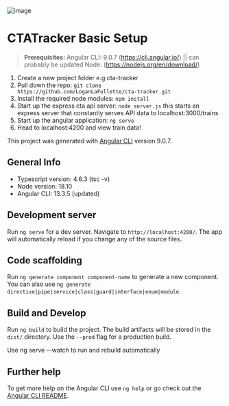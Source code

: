 ![image](https://user-images.githubusercontent.com/20171166/170888143-1fdcc7f1-32ae-4b73-baf9-5e46568c3fa6.png)


# CTATracker Basic Setup

>**Prerequisites:**
>Angular CLI: 9.0.7 (https://cli.angular.io/) || can probably be updated
>Node: (https://nodejs.org/en/download/)

1) Create a new project folder e.g cta-tracker
2) Pull down the repo: ```git clone https://github.com/LoganLaFollette/cta-tracker.git```
3) Install the required node modules: ```npm install```
4) Start up the express cta api server: ```node server.js``` this starts an express server that constantly serves API data to localhost:3000/trains
5) Start up the angular application: ```ng serve```
6) Head to localhost:4200 and view train data!

This project was generated with [Angular CLI](https://github.com/angular/angular-cli) version 9.0.7.

## General Info ##

- Typescript version: 4.6.3 (tsc -v)
- Node version:       18.10
- Angular CLI:        13.3.5 (updated)

## Development server

Run `ng serve` for a dev server. Navigate to `http://localhost:4200/`. The app will automatically reload if you change any of the source files.

## Code scaffolding

Run `ng generate component component-name` to generate a new component. You can also use `ng generate directive|pipe|service|class|guard|interface|enum|module`.

## Build and Develop

Run `ng build` to build the project. The build artifacts will be stored in the `dist/` directory. Use the `--prod` flag for a production build.

Use ng serve --watch to run and rebuild automatically

## Further help

To get more help on the Angular CLI use `ng help` or go check out the [Angular CLI README](https://github.com/angular/angular-cli/blob/master/README.md).
